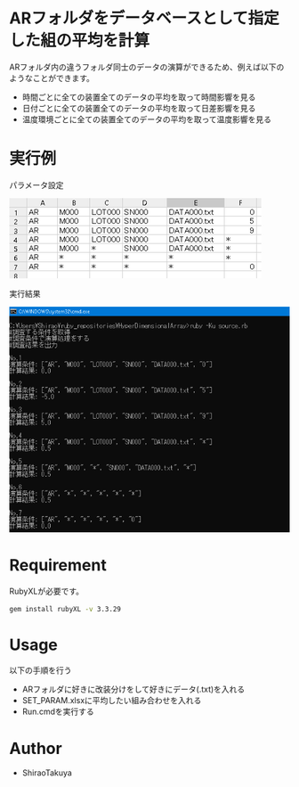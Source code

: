 ﻿# ARフォルダをデータベースとして指定した組の平均を計算

ARフォルダ内の違うフォルダ同士のデータの演算ができるため、例えば以下のようなことができます。
* 時間ごとに全ての装置全てのデータの平均を取って時間影響を見る
* 日付ごとに全ての装置全てのデータの平均を取って日差影響を見る
* 温度環境ごとに全ての装置全てのデータの平均を取って温度影響を見る
 
# 実行例

パラメータ設定

![cap_param](https://raw.githubusercontent.com/ShiraoTakuya/Ruby_Repositories/main/HyperDimensionalArray/cap_param.PNG)

実行結果

![cap_results](https://raw.githubusercontent.com/ShiraoTakuya/Ruby_Repositories/main/HyperDimensionalArray/cap_results.PNG)
 
# Requirement
 
RubyXLが必要です。

```bash
gem install rubyXL -v 3.3.29
```
 
# Usage

以下の手順を行う
* ARフォルダに好きに改装分けをして好きにデータ(.txt)を入れる
* SET_PARAM.xlsxに平均したい組み合わせを入れる
* Run.cmdを実行する
 
# Author
  
* ShiraoTakuya

